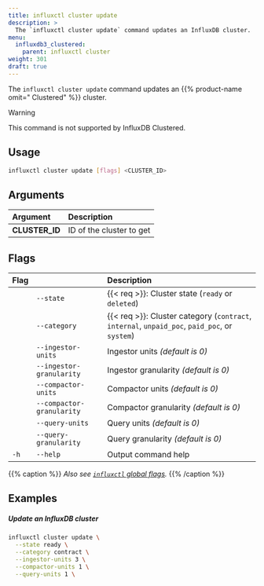 ```yaml
---
title: influxctl cluster update
description: >
  The `influxctl cluster update` command updates an InfluxDB cluster.
menu:
  influxdb3_clustered:
    parent: influxctl cluster
weight: 301
draft: true
---
```


The `influxctl cluster update` command updates an {{% product-name omit=" Clustered" %}} cluster.

> [!Warning]
> This command is not supported by InfluxDB Clustered.

## Usage

```sh
influxctl cluster update [flags] <CLUSTER_ID>
```

## Arguments

| Argument       | Description              |
| :------------- | :----------------------- |
| **CLUSTER_ID** | ID of the cluster to get |

## Flags

| Flag |                           | Description                                                                                   |
| :--- | ------------------------- | :-------------------------------------------------------------------------------------------- |
|      | `--state`                 | {{< req >}}: Cluster state (`ready` or `deleted`)                                             |
|      | `--category`              | {{< req >}}: Cluster category (`contract`, `internal`, `unpaid_poc`, `paid_poc`, or `system`) |
|      | `--ingestor-units`        | Ingestor units _(default is 0)_                                                               |
|      | `--ingestor-granularity`  | Ingestor granularity _(default is 0)_                                                         |
|      | `--compactor-units`       | Compactor units _(default is 0)_                                                              |
|      | `--compactor-granularity` | Compactor granularity _(default is 0)_                                                        |
|      | `--query-units`           | Query units _(default is 0)_                                                                  |
|      | `--query-granularity`     | Query granularity _(default is 0)_                                                            |
| `-h` | `--help`                  | Output command help                                                                           |

{{% caption %}}
_Also see [`influxctl` global flags](/influxdb3/clustered/reference/cli/influxctl/#global-flags)._
{{% /caption %}}

## Examples

##### Update an InfluxDB cluster

```sh
influxctl cluster update \
  --state ready \
  --category contract \
  --ingestor-units 3 \
  --compactor-units 1 \
  --query-units 1 \
```
